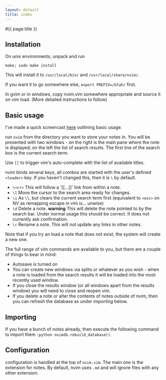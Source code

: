 ```yaml
---
layout: default
title: index
---
```


#{{ page.title }}

## Installation

On unix environments, unpack and run

`make; sudo make install`

This will install it to `/usr/local/bin/` and `/usr/local/share/nvim/`. 

If you want it to go somewhere else, `export PREFIX=/blah/` first.

In gvim or in windows, copy nvim.vim somewhere appropriate and source it on vim load. (More detailed instructions to follow)


## Basic usage
I've made a quick screencast [here](http://showterm.io/3668688fe06b53482da16) outlining basic usage.

run `nvim` from the directory you want to store your notes in. You will be presented with two windows - on the right is the main pane where the note is displayed; on the left the list of search results.
The first line of the search box is the current search term.

Use `[[` to trigger vim's auto-complete with the list of available titles.

nvim binds several keys, all combos are started with the user's defined `<leader>` key. If you haven't changed this, then it is `\` by default.

* `\<cr>`  This will follow a '[[...]]' link from within a note.
* `\l` Move the cursor to the search area ready for changes.
* `\i` As `\l`, but clears the current search term first (equivalent to `<esc>` on NV as remapping escape in vim is... unwise)
* `\d` Delete a note. **warning** This will delete the note pointed to by the search bar. Under normal usage this should be correct. 
 It does not currently ask confirmation.
* `\r` Rename a note. This will *not* update any links in other notes.


Note that if you try an load a note that does not exist, the system will create a new one.

The full range of vim commands are available to you, but there are a couple of things to bear in mind:

* Autosave is turned on
* You can create new windows via splits or whatever as you wish - when a note is loaded from the search results it will be loaded into the most recently used window.
* If you close the results window (or all windows apart from the results window) you will need to close and reopen vim.
* If you delete a note or alter the contents of notes outside of nvim, then you can refresh the database as under _importing_ below.

## Importing
If you have a bunch of notes already, then execute the following command to import them `:python nvimdb.rebuild_database()`. 

## Configuration
configuration is handled at the top of `nvim.vim`. The main one is the extension for notes. By default, nvim uses `.md` and will ignore files with any other extension.

